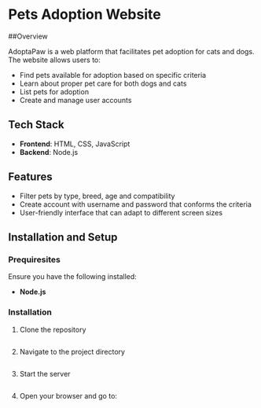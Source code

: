 # Pets Adoption Website

##Overview
 
AdoptaPaw is a web platform that facilitates pet adoption for cats and dogs. The website allows users to:

* Find pets available for adoption based on specific criteria
* Learn about proper pet care for both dogs and cats
* List pets for adoption
* Create and manage user accounts

## Tech Stack
- **Frontend**: HTML, CSS, JavaScript
- **Backend**: Node.js

## Features
- Filter pets by type, breed, age and compatibility
- Create account with username and password that conforms the criteria
- User-friendly interface that can adapt to different screen sizes

## Installation and Setup
### Prequiresites
Ensure you have the following installed:
- **Node.js**

### Installation
1. Clone the repository
   ``` git clone https://github.com/caro122/adoptapaw.git

2. Navigate to the project directory
   ``` cd adoptapaw

3. Start the server
   ``` node new.js

4. Open your browser and go to:
   ``` http://localhost:3004


